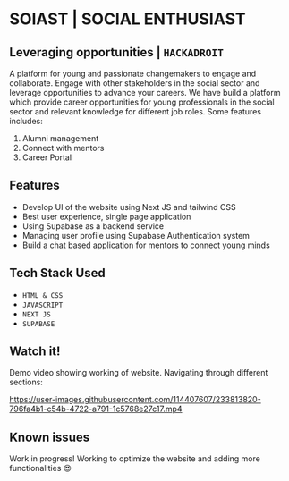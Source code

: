 # SOIAST | SOCIAL ENTHUSIAST
## Leveraging opportunities | `HACKADROIT`
A platform for young and passionate changemakers to engage and collaborate. Engage with other stakeholders in the social sector and leverage opportunities to advance your careers. We have build a platform which provide career opportunities for young professionals in the social sector and relevant knowledge for different job roles. Some features includes:

1. Alumni management
2. Connect with mentors
3. Career Portal

## Features
* Develop UI of the website using Next JS and tailwind CSS
* Best user experience, single page application
* Using Supabase as a backend service
* Managing user profile using Supabase Authentication system
* Build a chat based application for mentors to connect young minds

## Tech Stack Used
* `HTML & CSS`
* `JAVASCRIPT`
* `NEXT JS`
* `SUPABASE`

## Watch it!
Demo video showing working of website. Navigating through different sections:


https://user-images.githubusercontent.com/114407607/233813820-796fa4b1-c54b-4722-a791-1c5768e27c17.mp4



## Known issues
Work in progress! Working to optimize the website and adding more functionalities 😍
